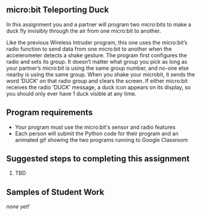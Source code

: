 micro:bit Teleporting Duck
--------------------
In this assignment you and a partner will program two micro:bits to make a duck fly invisibly through the air from one micro:bit to another.

Like the previous Wireless Intruder program, this one uses the micro:bit’s radio function to send data from one micro:bit to another when the accelerometer detects a shake gesture. The program first configures the radio and sets its group. It doesn’t matter what group you pick as long as your partner’s micro:bit is using the same group number, and no-one else nearby is using the same group. When you shake your microbit, it sends the word ‘DUCK’ on that radio group and clears the screen. If either micro:bit receives the radio 'DUCK' message, a duck icon appears on its display, so you should only ever have 1 duck visible at any time.

Program requirements
-----------------
* Your program must use the micro:bit's sensor and radio features
* Each person will submit the Python code for their program and an animated gif showing the two programs running to Google Classroom

Suggested steps to completing this assignment
----------
1. TBD

Samples of Student Work
----------
*none yet!*
